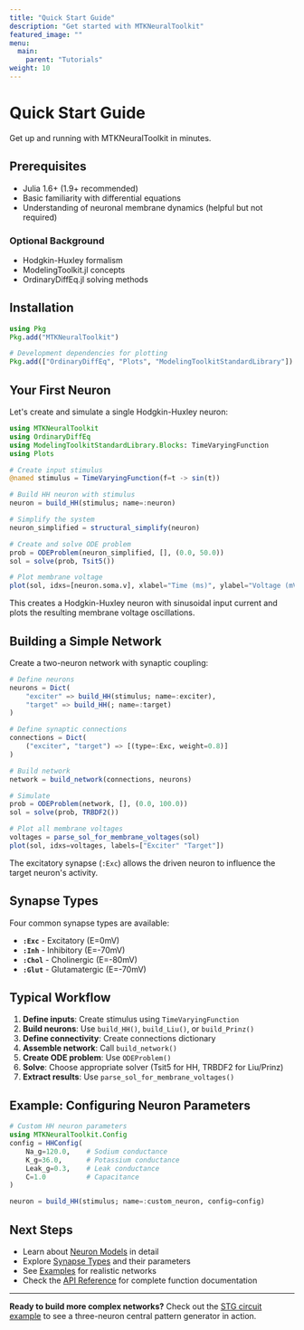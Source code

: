 ```yaml
---
title: "Quick Start Guide"
description: "Get started with MTKNeuralToolkit"
featured_image: ""
menu:
  main:
    parent: "Tutorials"
weight: 10
---
```


# Quick Start Guide

Get up and running with MTKNeuralToolkit in minutes.

## Prerequisites

- Julia 1.6+ (1.9+ recommended)
- Basic familiarity with differential equations
- Understanding of neuronal membrane dynamics (helpful but not required)

### Optional Background
- Hodgkin-Huxley formalism
- ModelingToolkit.jl concepts
- OrdinaryDiffEq.jl solving methods

## Installation

```julia
using Pkg
Pkg.add("MTKNeuralToolkit")

# Development dependencies for plotting
Pkg.add(["OrdinaryDiffEq", "Plots", "ModelingToolkitStandardLibrary"])
```

## Your First Neuron

Let's create and simulate a single Hodgkin-Huxley neuron:

```julia
using MTKNeuralToolkit
using OrdinaryDiffEq
using ModelingToolkitStandardLibrary.Blocks: TimeVaryingFunction
using Plots

# Create input stimulus
@named stimulus = TimeVaryingFunction(f=t -> sin(t))

# Build HH neuron with stimulus
neuron = build_HH(stimulus; name=:neuron)

# Simplify the system
neuron_simplified = structural_simplify(neuron)

# Create and solve ODE problem
prob = ODEProblem(neuron_simplified, [], (0.0, 50.0))
sol = solve(prob, Tsit5())

# Plot membrane voltage
plot(sol, idxs=[neuron.soma.v], xlabel="Time (ms)", ylabel="Voltage (mV)")
```

This creates a Hodgkin-Huxley neuron with sinusoidal input current and plots the resulting membrane voltage oscillations.

## Building a Simple Network

Create a two-neuron network with synaptic coupling:

```julia
# Define neurons
neurons = Dict(
    "exciter" => build_HH(stimulus; name=:exciter),
    "target" => build_HH(; name=:target)
)

# Define synaptic connections
connections = Dict(
    ("exciter", "target") => [(type=:Exc, weight=0.8)]
)

# Build network
network = build_network(connections, neurons)

# Simulate
prob = ODEProblem(network, [], (0.0, 100.0))
sol = solve(prob, TRBDF2())

# Plot all membrane voltages
voltages = parse_sol_for_membrane_voltages(sol)
plot(sol, idxs=voltages, labels=["Exciter" "Target"])
```

The excitatory synapse (`:Exc`) allows the driven neuron to influence the target neuron's activity.

## Synapse Types

Four common synapse types are available:

- **`:Exc`** - Excitatory (E=0mV)
- **`:Inh`** - Inhibitory (E=-70mV) 
- **`:Chol`** - Cholinergic (E=-80mV)
- **`:Glut`** - Glutamatergic (E=-70mV)

## Typical Workflow

1. **Define inputs**: Create stimulus using `TimeVaryingFunction`
2. **Build neurons**: Use `build_HH()`, `build_Liu()`, or `build_Prinz()`
3. **Define connectivity**: Create connections dictionary
4. **Assemble network**: Call `build_network()`
5. **Create ODE problem**: Use `ODEProblem()`
6. **Solve**: Choose appropriate solver (Tsit5 for HH, TRBDF2 for Liu/Prinz)
7. **Extract results**: Use `parse_sol_for_membrane_voltages()`

## Example: Configuring Neuron Parameters

```julia
# Custom HH neuron parameters
using MTKNeuralToolkit.Config
config = HHConfig(
    Na_g=120.0,    # Sodium conductance
    K_g=36.0,      # Potassium conductance
    Leak_g=0.3,    # Leak conductance
    C=1.0          # Capacitance
)

neuron = build_HH(stimulus; name=:custom_neuron, config=config)
```

## Next Steps

- Learn about [Neuron Models](neuron-models/) in detail
- Explore [Synapse Types](synapses/) and their parameters
- See [Examples](examples/) for realistic networks
- Check the [API Reference](api-public/) for complete function documentation

---

**Ready to build more complex networks?** Check out the [STG circuit example](examples/stg/) to see a three-neuron central pattern generator in action.